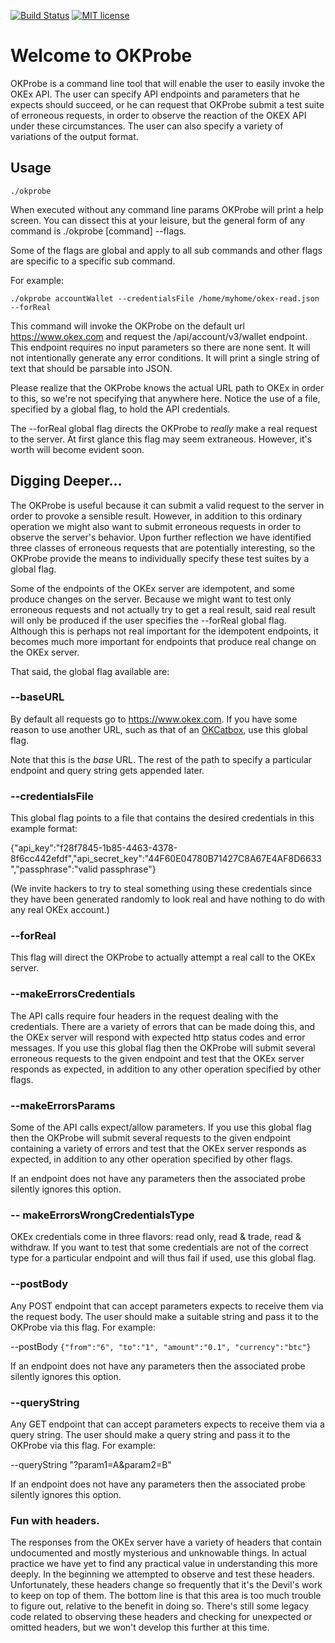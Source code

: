 [![Build Status](https://travis-ci.org/bostontrader/okprobe.svg?branch=master)](https://travis-ci.org/bostontrader/okprobe)
[![MIT license](http://img.shields.io/badge/license-MIT-brightgreen.svg)](http://opensource.org/licenses/MIT)

# Welcome to OKProbe
OKProbe is a command line tool that will enable the user to easily invoke the OKEx API.  The user can specify API endpoints and parameters that he expects should succeed, or he can request that OKProbe submit a test suite of erroneous requests, in order to observe the reaction of the OKEX API under these circumstances. The user can also specify a variety of variations of the output format.

## Usage
```
./okprobe
```
When executed without any command line params OKProbe will print a help screen.  You can dissect this at your leisure, but the general form of any command is ./okprobe [command] --flags.

Some of the flags are global and apply to all sub commands and other flags are specific to a specific sub command.

For example:

```
./okprobe accountWallet --credentialsFile /home/myhome/okex-read.json --forReal
```

This command will invoke the OKProbe on the default url https://www.okex.com and request the /api/account/v3/wallet endpoint.  This endpoint requires no input parameters so there are none sent.  It will not intentionally generate any error conditions.  It will print a single string of text that should be parsable into JSON.
  
Please realize that the OKProbe knows the actual URL path to OKEx in order to this, so we're not specifying that anywhere here. Notice the use of a file, specified by a global flag, to hold the API credentials.

The --forReal global flag directs the OKProbe to _really_ make a real request to the server.  At first glance this flag may seem extraneous.    However, it's worth will become evident soon.

## Digging Deeper...

The OKProbe is useful because it can submit a valid request to the server in order to provoke a sensible result.  However, in addition to this ordinary operation we might also want to submit erroneous requests in order to observe the server's behavior.  Upon further reflection we have identified three classes of erroneous requests that are potentially interesting, so the OKProbe provide the means to individually specify these test suites by a global flag.

Some of the endpoints of the OKEx server are idempotent, and some produce changes on the server.  Because we might want to test only erroneous requests and not actually try to get a real result, said real result will only be produced if the user specifies the --forReal global flag.  Although this is perhaps not real important for the idempotent endpoints, it becomes much more important for endpoints that produce real change on the OKEx server.

That said, the global flag available are:

### --baseURL

By default all requests go to https://www.okex.com.  If you have some reason to use another URL, such as that of an [OKCatbox](https://github.com/bostontrader/okcatbox), use this global flag.

Note that this is the _base_ URL.  The rest of the path to specify a particular endpoint and query string gets appended later.

### --credentialsFile

This global flag points to a file that contains the desired credentials in this example format:

{"api_key":"f28f7845-1b85-4463-4378-8f6cc442efdf","api_secret_key":"44F60E04780B71427C8A67E4AF8D6633","passphrase":"valid passphrase"}

(We invite hackers to try to steal something using these credentials since they have been generated randomly to look real and have nothing to do with any real OKEx account.)


### --forReal

This flag will direct the OKProbe to actually attempt a real call to the OKEx server.


### --makeErrorsCredentials

The API calls require four headers in the request dealing with the credentials.  There are a variety of errors that can be made doing this, and the OKEx server will respond with expected http status codes and error messages.  If you use this global flag then the OKProbe will submit several erroneous requests to the given endpoint and test that the OKEx server responds as expected, in addition to any other operation specified by other flags.


### --makeErrorsParams

Some of the API calls expect/allow parameters.  If you use this global flag then the OKProbe will submit several requests to the given endpoint containing a variety of errors and test that the OKEx server responds as expected, in addition to any other operation specified by other flags.

If an endpoint does not have any parameters then the associated probe silently ignores this option.


### -- makeErrorsWrongCredentialsType

OKEx credentials come in three flavors: read only, read & trade, read & withdraw.  If you want to test that some credentials are not of the correct type for a particular endpoint and will thus fail if used, use this global flag.  

### --postBody

Any POST endpoint that can accept parameters expects to receive them via the request body.  The user should make a suitable string and pass it to the OKProbe via this flag.  For example:

--postBody `{"from":"6", "to":"1", "amount":"0.1", "currency":"btc"}`

If an endpoint does not have any parameters then the associated probe silently ignores this option.
 
### --queryString

Any GET endpoint that can accept parameters expects to receive them via a query string.  The user should make a query string and pass it to the OKProbe via this flag.  For example:

--queryString "?param1=A&param2=B"

If an endpoint does not have any parameters then the associated probe silently ignores this option.
 

### Fun with headers.

The responses from the OKEx server have a variety of headers that contain undocumented and mostly mysterious and unknowable things.  In actual practice we have yet to find any practical value in understanding this more deeply.  In the beginning we attempted to observe and test these headers.  Unfortunately, these headers change so frequently that it's the Devil's work to keep on top of them.  The bottom line is that this area is too much trouble to figure out, relative to the benefit in doing so.  There's still some legacy code related to observing these headers and checking for unexpected or omitted headers, but we won't develop this further at this time.
